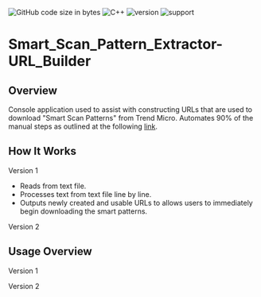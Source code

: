 ![GitHub code size in bytes](https://img.shields.io/github/languages/code-size/Anthony-T-N/Smart_Scan_Pattern_Extractor-URL_Builder)
![C++](https://img.shields.io/badge/Language-C%2B%2B-ff69b4)
![version](https://img.shields.io/badge/version-1.0.0-yellow.svg)
![support](https://img.shields.io/badge/OS-Windows-orange.svg)

# Smart_Scan_Pattern_Extractor-URL_Builder

Overview
-
Console application used to assist with constructing URLs that are used to download "Smart Scan Patterns" from Trend Micro.
Automates 90% of the manual steps as outlined at the following [link](https://success.trendmicro.com/solution/000243463-Performing-a-manual-pattern-update-for-an-OfficeScan-Apex-One-server).

How It Works
-
Version 1

- Reads from text file.
- Processes text from text file line by line.
- Outputs newly created and usable URLs to allows users to immediately begin downloading the smart patterns.

Version 2



Usage Overview
-
Version 1


Version 2
